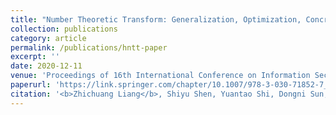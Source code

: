 ```yaml
---
title: "Number Theoretic Transform: Generalization, Optimization, Concrete Analysis and Applications"
collection: publications
category: article
permalink: /publications/hntt-paper
excerpt: ''
date: 2020-12-11
venue: 'Proceedings of 16th International Conference on Information Security and Cryptology (Inscrypt 2020)'
paperurl: 'https://link.springer.com/chapter/10.1007/978-3-030-71852-7_28'
citation: '<b>Zhichuang Liang</b>, Shiyu Shen, Yuantao Shi, Dongni Sun, Chongxuan Zhang, Guoyun Zhang, Yunlei Zhao, Zhixiang Zhao. Number Theoretic Transform: Generalization, Optimization, Concrete Analysis and Applications. <i>Proceedings of 16th International Conference on Information Security and Cryptology (Inscrypt 2020)</i>. Berlin: Springer, 2020: 415-432.'
---
```

